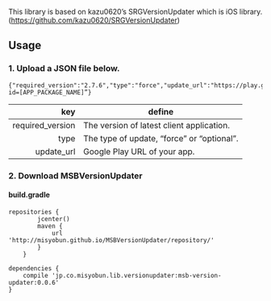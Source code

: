 This library is based on kazu0620’s SRGVersionUpdater which is iOS library. (https://github.com/kazu0620/SRGVersionUpdater)

## Usage

### 1. Upload a JSON file below.
```
{"required_version":"2.7.6","type":"force","update_url":"https://play.google.com/store/apps/details?id=[APP_PACKAGE_NAME]”}
```

| key | define |
| --: | --- | 
| required_version | The version of latest client application. | 
| type | The type of update, “force” or “optional”. |
| update_url | Google Play  URL of your app. |

### 2. Download MSBVersionUpdater

#### build.gradle

```
repositories {
        jcenter()
        maven {
            url 'http://misyobun.github.io/MSBVersionUpdater/repository/'
        }
    }
```

```
dependencies {
    compile 'jp.co.misyobun.lib.versionupdater:msb-version-updater:0.0.6'
}
```
